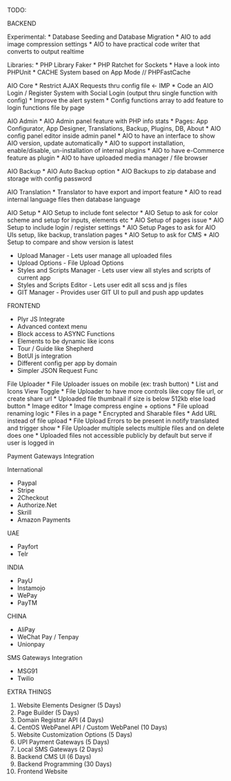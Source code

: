 TODO:

BACKEND

Experimental:
    * Database Seeding and Database Migration
    * AIO to add image compression settings
    * AIO to have practical code writer that converts to output realtime

Libraries:
    * PHP Library Faker
    * PHP Ratchet for Sockets
    * Have a look into PHPUnit
    * CACHE System based on App Mode // PHPFastCache

AIO Core
    * Restrict AJAX Requests thru config file <- IMP
    * Code an AIO Login / Register System with Social Login (output thru single function with config)
    * Improve the alert system
    * Config functions array to add feature to login functions file by page

AIO Admin
    * AIO Admin panel feature with PHP info stats
    * Pages: App Configurator, App Designer, Translations, Backup, Plugins, DB, About
    * AIO config panel editor inside admin panel
    * AIO to have an interface to show AIO version, update automatically
    * AIO to support installation, enable/disable, un-installation of internal plugins
    * AIO to have e-Commerce feature as plugin
    * AIO to have uploaded media manager / file browser

AIO Backup
    * AIO Auto Backup option
    * AIO Backups to zip database and storage with config password

AIO Translation
    * Translator to have export and import feature
    * AIO to read internal language files then database language

AIO Setup
    * AIO Setup to include font selector
    * AIO Setup to ask for color scheme and setup for inputs, elements etc
    * AIO Setup of pages issue
    * AIO Setup to include login / register settings
    * AIO Setup Pages to ask for AIO UIs setup, like backup, translation pages
    * AIO Setup to ask for CMS
    * AIO Setup to compare and show version is latest

* Upload Manager - Lets user manage all uploaded files
* Upload Options - File Upload Options
* Styles and Scripts Manager - Lets user view all styles and scripts of current app
* Styles and Scripts Editor - Lets user edit all scss and js files 
* GIT Manager - Provides user GIT UI to pull and push app updates

FRONTEND

* Plyr JS Integrate
* Advanced context menu
* Block access to ASYNC Functions
* Elements to be dynamic like icons
* Tour / Guide like Shepherd
* BotUI js integration
* Different config per app by domain
* Simpler JSON Request Func

File Uploader
    * File Uploader issues on mobile (ex: trash button)
    * List and Icons View Toggle
    * File Uploader to have more controls like copy file url, or create share url
    * Uploaded file thumbnail if size is below 512kb else load button
    * Image editor
    * Image compress engine + options
    * File upload renaming logic
    * Files in a page
    * Encrypted and Sharable files
    * Add URL instead of file upload
    * File Upload Errors to be present in notify translated and trigger show
    * File Uploader multiple selects multiple files and on delete does one
    * Uploaded files not accessible publicly by default but serve if user is logged in

Payment Gateways Integration

International

* Paypal
* Stripe
* 2Checkout
* Authorize.Net
* Skrill
* Amazon Payments

UAE

* Payfort
* Telr

INDIA

* PayU
* Instamojo
* WePay
* PayTM

CHINA

* AliPay
* WeChat Pay / Tenpay
* Unionpay

SMS Gateways Integration

* MSG91
* Twilio

EXTRA THINGS

1. Website Elements Designer (5 Days)
2. Page Builder (5 Days)
3. Domain Registrar API (4 Days)
4. CentOS WebPanel API / Custom WebPanel (10 Days)
5. Website Customization Options (5 Days)
6. UPI Payment Gateways (5 Days)
7. Local SMS Gateways (2 Days)
8. Backend CMS UI (6 Days)
9. Backend Programming (30 Days)
10. Frontend Website
